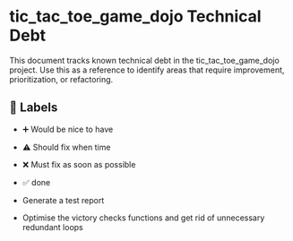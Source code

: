 # tic_tac_toe_game_dojo Technical Debt

This document tracks known technical debt in the tic_tac_toe_game_dojo project. Use this as a reference to identify areas that require improvement, prioritization, or refactoring.

## :bookmark: Labels

- :heavy_plus_sign: Would be nice to have
- :warning: Should fix when time
- :x: Must fix as soon as possible
- :white_check_mark: done

- Generate a test report
- Optimise the victory checks functions and get rid of unnecessary redundant loops
